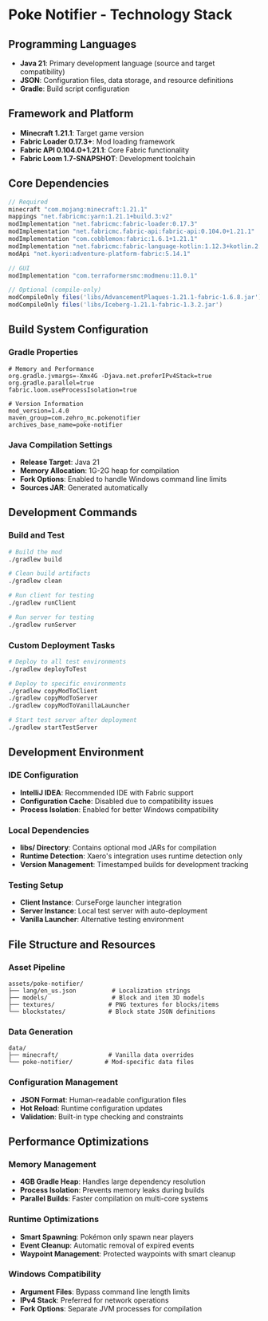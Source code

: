 # Poke Notifier - Technology Stack

## Programming Languages
- **Java 21**: Primary development language (source and target compatibility)
- **JSON**: Configuration files, data storage, and resource definitions
- **Gradle**: Build script configuration

## Framework and Platform
- **Minecraft 1.21.1**: Target game version
- **Fabric Loader 0.17.3+**: Mod loading framework
- **Fabric API 0.104.0+1.21.1**: Core Fabric functionality
- **Fabric Loom 1.7-SNAPSHOT**: Development toolchain

## Core Dependencies
```gradle
// Required
minecraft "com.mojang:minecraft:1.21.1"
mappings "net.fabricmc:yarn:1.21.1+build.3:v2"
modImplementation "net.fabricmc:fabric-loader:0.17.3"
modImplementation "net.fabricmc.fabric-api:fabric-api:0.104.0+1.21.1"
modImplementation "com.cobblemon:fabric:1.6.1+1.21.1"
modImplementation "net.fabricmc:fabric-language-kotlin:1.12.3+kotlin.2.0.21"
modApi "net.kyori:adventure-platform-fabric:5.14.1"

// GUI
modImplementation "com.terraformersmc:modmenu:11.0.1"

// Optional (compile-only)
modCompileOnly files('libs/AdvancementPlaques-1.21.1-fabric-1.6.8.jar')
modCompileOnly files('libs/Iceberg-1.21.1-fabric-1.3.2.jar')
```

## Build System Configuration

### Gradle Properties
```properties
# Memory and Performance
org.gradle.jvmargs=-Xmx4G -Djava.net.preferIPv4Stack=true
org.gradle.parallel=true
fabric.loom.useProcessIsolation=true

# Version Information
mod_version=1.4.0
maven_group=com.zehro_mc.pokenotifier
archives_base_name=poke-notifier
```

### Java Compilation Settings
- **Release Target**: Java 21
- **Memory Allocation**: 1G-2G heap for compilation
- **Fork Options**: Enabled to handle Windows command line limits
- **Sources JAR**: Generated automatically

## Development Commands

### Build and Test
```bash
# Build the mod
./gradlew build

# Clean build artifacts
./gradlew clean

# Run client for testing
./gradlew runClient

# Run server for testing
./gradlew runServer
```

### Custom Deployment Tasks
```bash
# Deploy to all test environments
./gradlew deployToTest

# Deploy to specific environments
./gradlew copyModToClient
./gradlew copyModToServer
./gradlew copyModToVanillaLauncher

# Start test server after deployment
./gradlew startTestServer
```

## Development Environment

### IDE Configuration
- **IntelliJ IDEA**: Recommended IDE with Fabric support
- **Configuration Cache**: Disabled due to compatibility issues
- **Process Isolation**: Enabled for better Windows compatibility

### Local Dependencies
- **libs/ Directory**: Contains optional mod JARs for compilation
- **Runtime Detection**: Xaero's integration uses runtime detection only
- **Version Management**: Timestamped builds for development tracking

### Testing Setup
- **Client Instance**: CurseForge launcher integration
- **Server Instance**: Local test server with auto-deployment
- **Vanilla Launcher**: Alternative testing environment

## File Structure and Resources

### Asset Pipeline
```
assets/poke-notifier/
├── lang/en_us.json          # Localization strings
├── models/                  # Block and item 3D models
├── textures/               # PNG textures for blocks/items
└── blockstates/            # Block state JSON definitions
```

### Data Generation
```
data/
├── minecraft/              # Vanilla data overrides
└── poke-notifier/         # Mod-specific data files
```

### Configuration Management
- **JSON Format**: Human-readable configuration files
- **Hot Reload**: Runtime configuration updates
- **Validation**: Built-in type checking and constraints

## Performance Optimizations

### Memory Management
- **4GB Gradle Heap**: Handles large dependency resolution
- **Process Isolation**: Prevents memory leaks during builds
- **Parallel Builds**: Faster compilation on multi-core systems

### Runtime Optimizations
- **Smart Spawning**: Pokémon only spawn near players
- **Event Cleanup**: Automatic removal of expired events
- **Waypoint Management**: Protected waypoints with smart cleanup

### Windows Compatibility
- **Argument Files**: Bypass command line length limits
- **IPv4 Stack**: Preferred for network operations
- **Fork Options**: Separate JVM processes for compilation